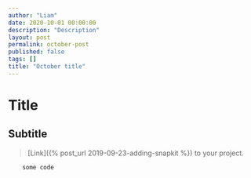```yaml
---
author: "Liam"
date: 2020-10-01 00:00:00
description: "Description"
layout: post
permalink: october-post
published: false
tags: []
title: "October title"
---
```


# Title

## Subtitle

> [Link]({% post_url 2019-09-23-adding-snapkit %}) to your project.

```
    some code
```
